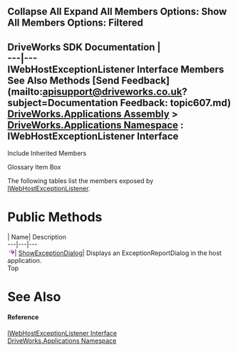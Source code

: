 Collapse All Expand All Members Options: Show All  Members Options: Filtered   
---  
DriveWorks SDK Documentation  |   
---|---  
IWebHostExceptionListener Interface Members   
See Also Methods [Send Feedback](mailto:apisupport@driveworks.co.uk?subject=Documentation Feedback: topic607.md)  
[DriveWorks.Applications Assembly](topic13.md) > [DriveWorks.Applications Namespace](topic16.md) : IWebHostExceptionListener Interface  
---  
  
Include Inherited Members    


Glossary Item Box

The following tables list the members exposed by [IWebHostExceptionListener](topic607.md).

# Public Methods

| Name| Description  
---|---|---  
![ Method](dotnetimages/Method.gif)| [ShowExceptionDialog](topic612.md)| Displays an ExceptionReportDialog in the host application.   
Top

# See Also

#### Reference

[IWebHostExceptionListener Interface](topic607.md)   
[DriveWorks.Applications Namespace](topic16.md)


